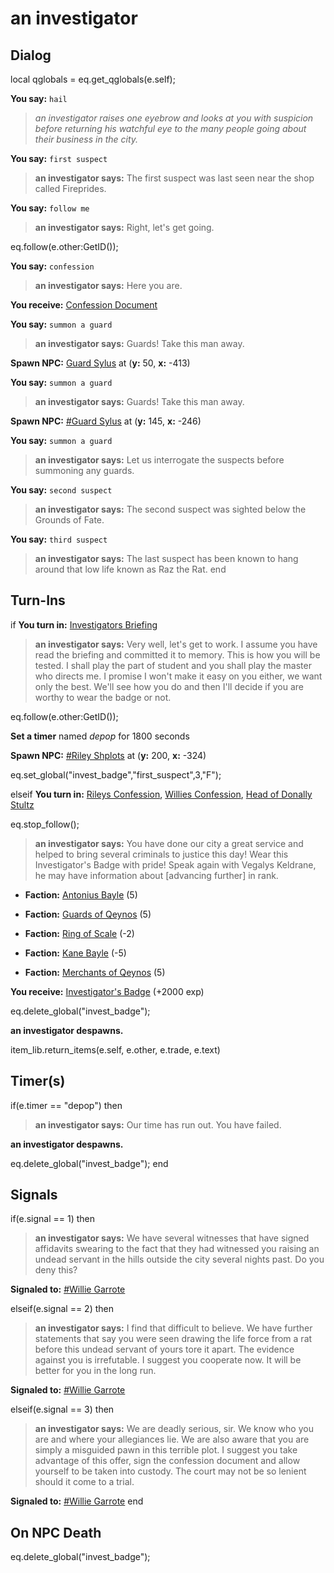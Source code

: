 # an investigator
## Dialog

local qglobals = eq.get_qglobals(e.self);


**You say:** `hail`



>*an investigator raises one eyebrow and looks at you with suspicion before returning his watchful eye to the many people going about their business in the city.*

**You say:** `first suspect`



>**an investigator says:** The first suspect was last seen near the shop called Fireprides.

**You say:** `follow me`



>**an investigator says:** Right, let's get going.


eq.follow(e.other:GetID());

**You say:** `confession`



>**an investigator says:** Here you are.


**You receive:**  [Confession Document](/item/2344)

**You say:** `summon a guard`



>**an investigator says:** Guards!  Take this man away.


**Spawn NPC:**  [Guard Sylus](/npc/1314) at (**y:** 50, **x:** -413)

**You say:** `summon a guard`



>**an investigator says:** Guards!  Take this man away.


**Spawn NPC:**  [\#Guard Sylus](/npc/1182) at (**y:** 145, **x:** -246)

**You say:** `summon a guard`



>**an investigator says:** Let us interrogate the suspects before summoning any guards.

**You say:** `second suspect`



>**an investigator says:** The second suspect was sighted below the Grounds of Fate.

**You say:** `third suspect`



>**an investigator says:** The last suspect has been known to hang around that low life known as Raz the Rat.
end

## Turn-Ins



if **You turn in:** [Investigators Briefing](/item/18289)


>**an investigator says:** Very well, let's get to work. I assume you have read the briefing and committed it to memory. This is how you will be tested. I shall play the part of student and you shall play the master who directs me. I promise I won't make it easy on you either, we want only the best. We'll see how you do and then I'll decide if you are worthy to wear the badge or not.


eq.follow(e.other:GetID());


**Set a timer** named *depop* for 1800 seconds


**Spawn NPC:**  [\#Riley Shplots](/npc/1183) at (**y:** 200, **x:** -324)


eq.set_global("invest_badge","first_suspect",3,"F");

elseif **You turn in:** [Rileys Confession](/item/2369), [Willies Confession](/item/2394), [Head of Donally Stultz](/item/2279)


eq.stop_follow();


>**an investigator says:** You have done our city a great service and helped to bring several criminals to justice this day! Wear this Investigator's Badge with pride! Speak again with Vegalys Keldrane, he may have information about [advancing further] in rank.


* __Faction:__ [Antonius Bayle](/faction/219) (5)


* __Faction:__ [Guards of Qeynos](/faction/262) (5)


* __Faction:__ [Ring of Scale](/faction/304) (-2)


* __Faction:__ [Kane Bayle](/faction/273) (-5)


* __Faction:__ [Merchants of Qeynos](/faction/291) (5)


 **You receive:**  [Investigator's Badge](/item/2386) (+2000 exp)


eq.delete_global("invest_badge");


**an investigator despawns.**

item_lib.return_items(e.self, e.other, e.trade, e.text)
## Timer(s)

if(e.timer == "depop") then


>**an investigator says:** Our time has run out. You have failed.


**an investigator despawns.**


eq.delete_global("invest_badge");
end

## Signals

if(e.signal == 1) then


>**an investigator says:** We have several witnesses that have signed affidavits swearing to the fact that they had witnessed you raising an undead servant in the hills outside the city several nights past. Do you deny this?


**Signaled to:**  [\#Willie Garrote](/npc/1201)

elseif(e.signal == 2) then


>**an investigator says:** I find that difficult to believe. We have further statements that say you were seen drawing the life force from a rat before this undead servant of yours tore it apart. The evidence against you is irrefutable. I suggest you cooperate now. It will be better for you in the long run.


**Signaled to:**  [\#Willie Garrote](/npc/1201)

elseif(e.signal == 3) then


>**an investigator says:** We are deadly serious, sir. We know who you are and where your allegiances lie. We are also aware that you are simply a misguided pawn in this terrible plot. I suggest you take advantage of this offer, sign the confession document and allow yourself to be taken into custody. The court may not be so lenient should it come to a trial.


**Signaled to:**  [\#Willie Garrote](/npc/1201)
end

## On NPC Death

eq.delete_global("invest_badge");